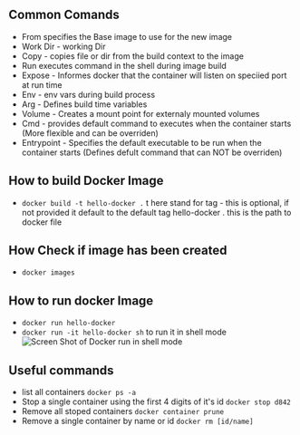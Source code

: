 ## Common Comands
-  From specifies the Base image to use for the new image
- Work Dir - working Dir
- Copy - copies file or dir from the build context to the image
- Run executes command in the shell during image build
- Expose - Informes docker that the container will listen on speciied port at run time
- Env - env vars during build process
- Arg - Defines build time variables
- Volume - Creates a mount point for externaly mounted volumes
- Cmd - provides default command to executes when the container starts (More flexible and can be overriden)
- Entrypoint - Specifies the default executable to be run when the container starts (Defines defult command that can NOT be overriden)

## How to build Docker Image
- `docker build -t hello-docker .` 
    t here stand for tag - this is optional, if not provided it default to the default tag 
    hello-docker . this is the path to docker file

## How Check if image has been created 
- `docker images`

## How to run docker Image
- `docker run hello-docker` 
- `docker run -it hello-docker sh` to run it in shell mode
    ![Screen Shot of Docker run in shell mode](/Docker-Basics/Hello-Docker/Readme-Images/shellmode.png)

## Useful commands
- list all containers `docker ps -a`
- Stop a single container using the first 4 digits of it's id `docker stop d842`
- Remove all stoped containers `docker container prune`
- Remove a single container by name or id `docker rm [id/name]`
